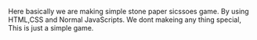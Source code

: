 Here basically we are making simple stone paper sicssoes game.
By using HTML,CSS and Normal JavaScripts.
We dont makeing any thing special, This is just a simple game.